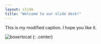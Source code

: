 ```yaml
---
layout: slide
title: "Welcome to our slide deck!"
---
```


This is my modified caption.  I hope you like it.

![boxertocat](https://octodex.github.com/images/boxertocat_octodex.jpg)
{: .center}
